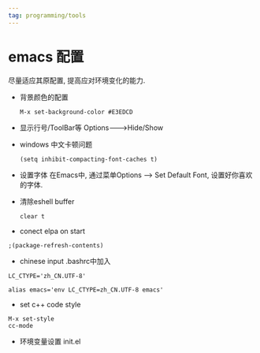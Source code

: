 ```yaml
---
tag: programming/tools
---
```

# emacs 配置
尽量适应其原配置, 提高应对环境变化的能力.
* 背景颜色的配置
    ```
    M-x set-background-color #E3EDCD
    ```

* 显示行号/ToolBar等
Options--->Hide/Show

* windows 中文卡顿问题
    ```
    (setq inhibit-compacting-font-caches t)
    ```

* 设置字体
在Emacs中, 通过菜单Options –> Set Default Font, 设置好你喜欢的字体.

* 清除eshell buffer
    ```
    clear t
    ```


* conect elpa on start
```
;(package-refresh-contents)
```

* chinese input
.bashrc中加入

```
LC_CTYPE='zh_CN.UTF-8'

alias emacs='env LC_CTYPE=zh_CN.UTF-8 emacs'
```

* set c++ code style
```
M-x set-style
cc-mode
```

* 环境变量设置
init.el

